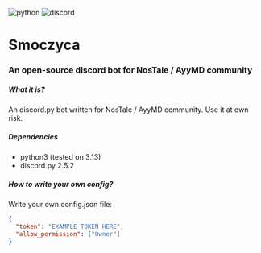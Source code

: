 ![python](https://img.shields.io/badge/Python-FFD43B?style=for-the-badge&logo=python&logoColor=blue)
![discord](https://img.shields.io/badge/Discord-5865F2?style=for-the-badge&logo=discord&logoColor=white)

# Smoczyca
### An open-source discord bot for NosTale / AyyMD community

##### What it is?
An discord.py bot written for NosTale / AyyMD community. Use it at own risk.  

##### Dependencies
* python3 (tested on 3.13)
* discord.py 2.5.2

##### How to write your own config?
Write your own config.json file:
```json
{
  "token": "EXAMPLE TOKEN HERE",
  "allow_permission": ["Owner"]
}
```

